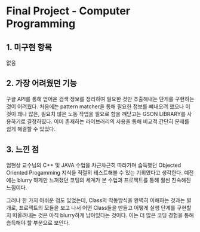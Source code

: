 #  Final Project - Computer Programming
## 1. 미구현 항목 
 없음
 ## 2. 가장 어려웠던 기능
구글 API를 통해 얻어온 검색 정보를 정리하여 필요한 것만 
추출해내는 단게를 구현하는 것이 어려웠다. 처음에는 pattern matcher을 통해 필요한 정보를 뺴내오려 했으나 이 것이 꽤나 많은, 필요치 않은 노동 작업을 필요로 함을 꺠닫고는 GSON LIBRARY를 사용하기로 결정하였다. 이미 존재하는 라이브러리의 사용을 통해 비교적 간단히 문제를 쉽게 해결할 수 있었다.

## 3. 느낀 점
엄현상 교수님의 C++ 및 JAVA 수업을 차근차근히 따라가며 습득했던 
Objected Oriented Progamming 지식을 적절히 테스트해볼 수 있는 기회였다고 생각한다. 
예전에는 blurry 하게만 느껴졌던 코딩의 세계가 본 수업과 프로젝트를 통해 훨씬 친숙해진 느낌이다. 

그러나 한 가지 아쉬운 점도 있었는데, Class의 작동방식을 완벽히 이해하는 것과는 별개로, 프로젝트의 모듈을 보고 나서 어떤 Class들을 만들고 어떻게 실행 단계를 구현할지 
떠올려내는 것은 아직 blurry하게 남아있다는 것이다. 이는 더 많은 코딩 경험을 통해 습득해야 할 부분으로 보인다.    